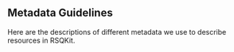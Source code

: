 ## Metadata Guidelines

Here are the descriptions of different metadata we use to describe resources in RSQKit.
